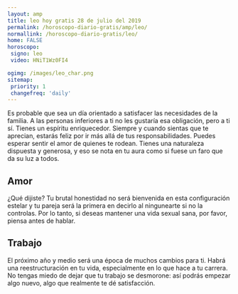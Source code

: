 ```yaml
---
layout: amp
title: leo hoy gratis 28 de julio del 2019 
permalink: /horoscopo-diario-gratis/amp/leo/
normallink: /horoscopo-diario-gratis/leo/
home: FALSE
horoscopo:
 signo: leo
 video: HNiT1Wz0FI4

ogimg: /images/leo_char.png
sitemap:
 priority: 1
 changefreq: 'daily'
---
```



Es probable que sea un día orientado a satisfacer las necesidades de la familia. A las personas inferiores a ti no les gustaría esa obligación, pero a ti sí. Tienes un espíritu enriquecedor. Siempre y cuando sientas que te aprecian, estarás feliz por ir más allá de tus responsabilidades. Puedes esperar sentir el amor de quienes te rodean. Tienes una naturaleza dispuesta y generosa, y eso se nota en tu aura como si fuese un faro que da su luz a todos.

## Amor

¿Qué dijiste? Tu brutal honestidad no será bienvenida en esta configuración estelar y tu pareja será la primera en decirlo al ningunearte si no la controlas. Por lo tanto, si deseas mantener una vida sexual sana, por favor, piensa antes de hablar.

## Trabajo

El próximo año y medio será una época de muchos cambios para ti. Habrá una reestructuración en tu vida, especialmente en lo que hace a tu carrera. No tengas miedo de dejar que tu trabajo se desmorone: así podrás empezar algo nuevo, algo que realmente te dé satisfacción.
